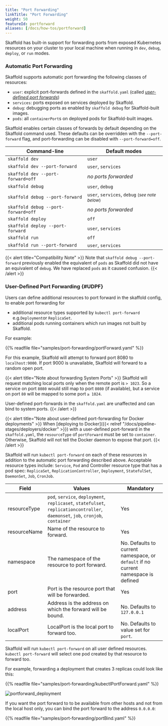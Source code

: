 ```yaml
---
title: "Port Forwarding"
linkTitle: "Port Forwarding"
weight: 50
featureId: portforward
aliases: [/docs/how-tos/portforward]
---
```


Skaffold has built-in support for forwarding ports from exposed Kubernetes resources on your cluster
to your local machine when running in `dev`, `debug`, `deploy`, or `run` modes.

### Automatic Port Forwarding

Skaffold supports automatic port forwarding the following classes of resources:

- `user`: explicit port-forwards defined in the `skaffold.yaml` (called [_user-defined port forwards_](#UDPF))
- `services`: ports exposed on services deployed by Skaffold.
- `debug`: debugging ports as enabled by `skaffold debug` for Skaffold-built images.
- `pods`: all `containerPort`s on deployed pods for Skaffold-built images.

Skaffold enables certain classes of forwards by default depending on the Skaffold command used.
These defaults can be overridden with the `--port-forward` flag, and port-forwarding can be
disabled with `--port-forward=off`.

Command-line                          | Default modes
------------------------------------- | -------------------
`skaffold dev`                        | `user`
`skaffold dev --port-forward`         | `user`, `services`
`skaffold dev --port-forward=off`     | _no ports forwarded_
`skaffold debug`                      | `user`, `debug`
`skaffold debug --port-forward`       | `user`, `services`, `debug` <small>(<em>see note below</em>)</small>
`skaffold debug --port-forward=off`   | _no ports forwarded_
`skaffold deploy`                     | `off`
`skaffold deploy --port-forward`      | `user`, `services`
`skaffold run`                        | `off`
`skaffold run --port-forward`         | `user`, `services`

{{< alert title="Compatibility Note" >}}
Note that `skaffold debug --port-forward` previously enabled the
equivalent of `pods` as Skaffold did not have an equivalent of `debug`. 
We have replaced `pods` as it caused confusion.
{{< /alert >}}

### User-Defined Port Forwarding {#UDPF}

Users can define additional resources to port forward in the skaffold config, to enable port forwarding for 

* additional resource types supported by `kubectl port-forward` e.g.`Deployment`or `ReplicaSet`.
* additional pods running containers which run images not built by Skaffold.

For example:

{{% readfile file="samples/port-forwarding/portForward.yaml" %}}

For this example, Skaffold will attempt to forward port 8080 to `localhost:9000`.
If port 9000 is unavailable, Skaffold will forward to a random open port. 

{{< alert title="Note about forwarding System Ports" >}}
Skaffold will request matching local ports only when the remote port is `> 1023`. So a service on port `8080` would still map to port `8080` (if available), but a service on port `80` will be mapped to some port `≥ 1024`.

User-defined port-forwards in the `skaffold.yaml` are unaffected and can bind to system ports.
{{< /alert >}}

{{< alert title="Note about user-defined port-forwarding for Docker deployments" >}}
When [deploying to Docker]({{< relref "/docs/pipeline-stages/deployers/docker" >}}) with a user-defined port-forward in the `skaffold.yaml`, the `resourceType` of `portForward` must be set to `container`. Otherwise, Skaffold will not tell the Docker daemon to expose that port.
{{< /alert >}}

Skaffold will run `kubectl port-forward` on each of these resources in addition to the automatic port forwarding described above.
Acceptable resource types include: `Service`, `Pod` and Controller resource type that has a pod spec: `ReplicaSet`, `ReplicationController`, `Deployment`, `StatefulSet`, `DaemonSet`, `Job`, `CronJob`. 


| Field        | Values           | Mandatory  |
| ------------- |-------------| -----|
| resourceType     | `pod`, `service`, `deployment`, `replicaset`, `statefulset`, `replicationcontroller`, `daemonset`, `job`, `cronjob`, `container` | Yes | 
| resourceName     | Name of the resource to forward.     | Yes | 
| namespace  | The namespace of the resource to port forward.     | No. Defaults to current namespace, or `default` if no current namespace is defined | 
| port | Port is the resource port that will be forwarded. | Yes |
| address | Address is the address on which the forward will be bound. | No. Defaults to `127.0.0.1` |
| localPort | LocalPort is the local port to forward too. | No. Defaults to value set for `port`. |


Skaffold will run `kubectl port-forward` on all user defined resources.
`kubectl port-forward` will select one pod created by that resource to forward too.

For example, forwarding a deployment that creates 3 replicas could look like this:

{{% readfile file="samples/port-forwarding/kubectlPortForward.yaml" %}}

![portforward_deployment](/images/portforward.png)

If you want the port forward to to be available from other hosts and not from the local host only, you can bind
the port forward to the address `0.0.0.0`:

{{% readfile file="samples/port-forwarding/portBind.yaml" %}}
